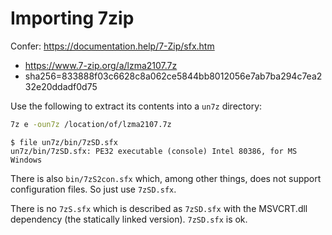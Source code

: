 # Importing 7zip

Confer: https://documentation.help/7-Zip/sfx.htm

* https://www.7-zip.org/a/lzma2107.7z
* sha256=833888f03c6628c8a062ce5844bb8012056e7ab7ba294c7ea232e20ddadf0d75

Use the following to extract its contents into a `un7z` directory:

```bash
7z e -oun7z /location/of/lzma2107.7z
```

```console
$ file un7z/bin/7zSD.sfx
un7z/bin/7zSD.sfx: PE32 executable (console) Intel 80386, for MS Windows
```

There is also `bin/7zS2con.sfx` which, among other things, does not support
configuration files. So just use `7zSD.sfx`.

There is no `7zS.sfx` which is described as `7zSD.sfx` with the MSVCRT.dll
dependency (the statically linked version). `7zSD.sfx` is ok.
